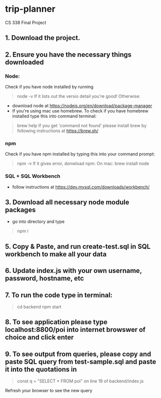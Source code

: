 # trip-planner
CS 338 Final Project

## 1. Download the project.

## 2. Ensure you have the necessary things downloaded
### Node:
Check if you have node installed by running 
> node -v
If it lists out the versio detail you're good! Otherwise:
- download node at https://nodejs.org/en/download/package-manager
- If you're using mac use homebrew. To check if you have homebrew installed type this into command terminal:
> brew help
  If you get 'command not found' please install brew by following instructions at https://brew.sh/ 

### npm
Check if you have npm installed by typing this into your command prompt:
> npm -v
If it gives error, donwload npm:
On mac:
> brew install node


### SQL + SQL Workbench
- follow instructions at https://dev.mysql.com/downloads/workbench/

## 3. Download all necessary node module packages
- go into directory and type
> npm i

## 5. Copy & Paste, and run create-test.sql in SQL workbench to make all your data

## 6. Update index.js with your own username, password, hostname, etc 

## 7. To run the code type in terminal:
> cd backend
> npm start

## 8. To see application please type localhost:8800/poi into internet browswer of choice and click enter

## 9. To see output from queries, please copy and paste SQL query from test-sample.sql and paste it into the quotations in 
  > const q = "SELECT * FROM poi" 
on line 19 of backend/index.js

Refresh your browser to see the new query